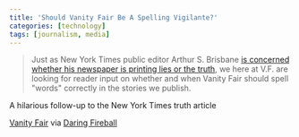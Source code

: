 ```yaml
---
title: 'Should Vanity Fair Be A Spelling Vigilante?'
categories: [technology]
tags: [journalism, media]
---
```

> Just as New York Times public editor Arthur S. Brisbane [is concerned whether his newspaper is printing lies or the truth][1], we here at V.F. are looking for reader input on whether and when Vanity Fair should spell "words" correctly in the stories we publish.

A hilarious follow-up to the New York Times truth article

[Vanity Fair][2] via [Daring Fireball][3]

   [1]: http://publiceditor.blogs.nytimes.com/2012/01/12/should-the-times-be-a-truth-vigilante/?pagewanted=all
   [2]: http://www.vanityfair.com/online/daily/2012/01/Should-emVanity-Fairem-Being-a-Spelling-Vigilante
   [3]: http://daringfireball.net/linked/2012/01/13/vanity-fair
